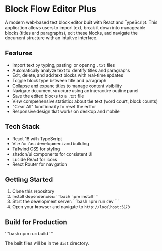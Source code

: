 # Block Flow Editor Plus

A modern web-based text block editor built with React and TypeScript. This application allows users to import text, break it down into manageable blocks (titles and paragraphs), edit these blocks, and navigate the document structure with an intuitive interface.

## Features

- Import text by typing, pasting, or opening `.txt` files
- Automatically analyze text to identify titles and paragraphs
- Edit, delete, and add text blocks with real-time updates
- Toggle block type between title and paragraph
- Collapse and expand titles to manage content visibility
- Navigate document structure using an interactive outline panel
- Save the edited blocks to a `.txt` file
- View comprehensive statistics about the text (word count, block counts)
- "Clear All" functionality to reset the editor
- Responsive design that works on desktop and mobile

## Tech Stack

- React 18 with TypeScript
- Vite for fast development and building
- Tailwind CSS for styling
- shadcn/ui components for consistent UI
- Lucide React for icons
- React Router for navigation

## Getting Started

1. Clone this repository
2. Install dependencies:
   \`\`\`bash
   npm install
   \`\`\`
3. Start the development server:
   \`\`\`bash
   npm run dev
   \`\`\`
4. Open your browser and navigate to `http://localhost:5173`

## Build for Production

\`\`\`bash
npm run build
\`\`\`

The built files will be in the `dist` directory.
